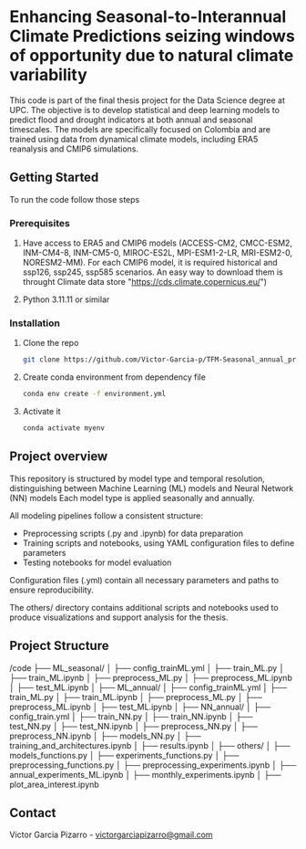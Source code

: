 # Enhancing Seasonal-to-Interannual Climate Predictions seizing windows of opportunity due to natural climate variability

This code is part of the final thesis project for the Data Science degree at UPC. The objective is to develop statistical and deep learning models to predict flood and drought indicators at both annual and seasonal timescales. 
The models are specifically focused on Colombia and are trained using data from dynamical climate models, including ERA5 reanalysis and CMIP6 simulations.

<!-- GETTING STARTED -->
## Getting Started
To run the code follow those steps

### Prerequisites

1. Have access to ERA5 and CMIP6 models (ACCESS-CM2, CMCC-ESM2, INM-CM4-8, INM-CM5-0, MIROC-ES2L, MPI-ESM1-2-LR, MRI-ESM2-0, NORESM2-MM). For each CMIP6 model, it is required historical and ssp126, ssp245, ssp585 scenarios.
An easy way to download them is throught Climate data store "https://cds.climate.copernicus.eu/")

2. Python 3.11.11 or similar

### Installation

1. Clone the repo
   ```sh
   git clone https://github.com/Victor-Garcia-p/TFM-Seasonal_annual_prediction.git
   ```  
2. Create conda environment from dependency file
   ```sh
   conda env create -f environment.yml
   ```
3. Activate it
   ```sh
   conda activate myenv
   ```

## Project overview
This repository is structured by model type and temporal resolution, distinguishing between Machine Learning (ML) models and Neural Network (NN) models
Each model type is applied seasonally and annually. 

All modeling pipelines follow a consistent structure:
- Preprocessing scripts (.py and .ipynb) for data preparation
- Training scripts and notebooks, using YAML configuration files to define parameters
- Testing notebooks for model evaluation

Configuration files (.yml) contain all necessary parameters and paths to ensure reproducibility.

The others/ directory contains additional scripts and notebooks used to produce visualizations and support analysis for the thesis.

## Project Structure
/code
├── ML_seasonal/
│   ├── config_trainML.yml
│   ├── train_ML.py
│   ├── train_ML.ipynb
│   ├── preprocess_ML.py
│   ├── preprocess_ML.ipynb
│   ├── test_ML.ipynb
│
├── ML_annual/
│   ├── config_trainML.yml
│   ├── train_ML.py
│   ├── train_ML.ipynb
│   ├── preprocess_ML.py
│   ├── preprocess_ML.ipynb
│   ├── test_ML.ipynb
│
├── NN_annual/
│   ├── config_train.yml
│   ├── train_NN.py
│   ├── train_NN.ipynb
│   ├── test_NN.py
│   ├── test_NN.ipynb
│   ├── preprocess_NN.py
│   ├── preprocess_NN.ipynb
│   ├── models_NN.py
│   ├── training_and_architectures.ipynb
│   ├── results.ipynb
│
├── others/
│   ├── models_functions.py
│   ├── experiments_functions.py
│   ├── preprocessing_functions.py
│   ├── preprocessing_experiments.ipynb
│   ├── annual_experiments_ML.ipynb
│   ├── monthly_experiments.ipynb
│   ├── plot_area_interest.ipynb
   
<!-- CONTACT -->
## Contact

Victor Garcia Pizarro - victorgarciapizarro@gmail.com
